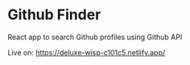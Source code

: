 # Github Finder

React app to search Github profiles using Github API

Live on: https://deluxe-wisp-c101c5.netlify.app/
